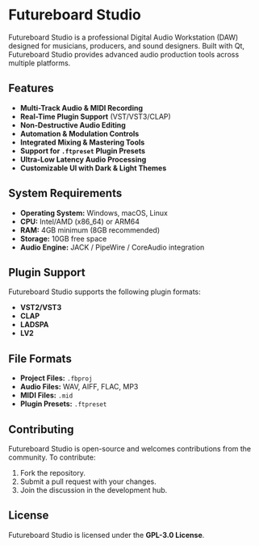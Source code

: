 # Futureboard Studio

Futureboard Studio is a professional Digital Audio Workstation (DAW) designed for musicians, producers, and sound designers. Built with Qt, Futureboard Studio provides advanced audio production tools across multiple platforms.

## Features
- **Multi-Track Audio & MIDI Recording**
- **Real-Time Plugin Support** (VST/VST3/CLAP)
- **Non-Destructive Audio Editing**
- **Automation & Modulation Controls**
- **Integrated Mixing & Mastering Tools**
- **Support for `.ftpreset` Plugin Presets**
- **Ultra-Low Latency Audio Processing**
- **Customizable UI with Dark & Light Themes**

## System Requirements
- **Operating System:** Windows, macOS, Linux
- **CPU:** Intel/AMD (x86_64) or ARM64
- **RAM:** 4GB minimum (8GB recommended)
- **Storage:** 10GB free space
- **Audio Engine:** JACK / PipeWire / CoreAudio integration

## Plugin Support
Futureboard Studio supports the following plugin formats:
- **VST2/VST3**
- **CLAP**
- **LADSPA**
- **LV2**

## File Formats
- **Project Files:** `.fbproj`
- **Audio Files:** WAV, AIFF, FLAC, MP3
- **MIDI Files:** `.mid`
- **Plugin Presets:** `.ftpreset`

## Contributing
Futureboard Studio is open-source and welcomes contributions from the community. To contribute:
1. Fork the repository.
2. Submit a pull request with your changes.
3. Join the discussion in the development hub.

## License
Futureboard Studio is licensed under the **GPL-3.0 License**.
